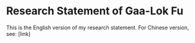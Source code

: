 # Research Statement of Gaa-Lok Fu

This is the English version of my research statement. For Chinese version, see: [link]
